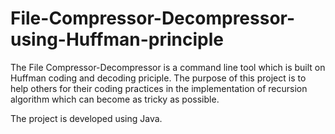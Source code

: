 # File-Compressor-Decompressor-using-Huffman-principle

The File Compressor-Decompressor is a command line tool which is built on Huffman coding and decoding priciple. 
The purpose of this project is to help others for their coding practices in the implementation of recursion algorithm which can become as tricky as possible.

The project is developed using Java.
